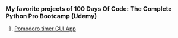 ### My favorite projects of 100 Days Of Code: The Complete Python Pro Bootcamp (Udemy)

1. [Pomodoro timer GUI App](Pomodoro_timer)
